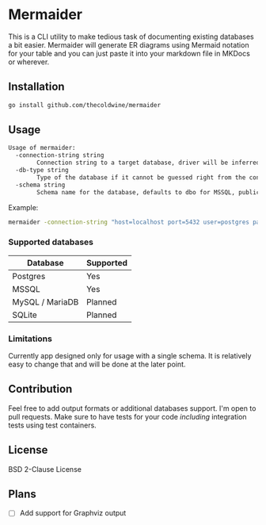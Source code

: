 # Mermaider

This is a CLI utility to make tedious task of documenting existing databases a bit easier.
Mermaider will generate ER diagrams using Mermaid notation for your table and you can just
paste it into your markdown file in MKDocs or wherever.

## Installation

```bash
go install github.com/thecoldwine/mermaider
```

## Usage

```bash
Usage of mermaider:
  -connection-string string
        Connection string to a target database, driver will be inferred automatically
  -db-type string
        Type of the database if it cannot be guessed right from the connection string (default "postgres"), options: postgres, sqlserver
  -schema string
        Schema name for the database, defaults to dbo for MSSQL, public for postgres
```

Example:

```bash
mermaider -connection-string "host=localhost port=5432 user=postgres password=postgres dbname=postgres sslmode=disable" -schema public
```

### Supported databases

| Database        | Supported |
| --------------- | --------- |
| Postgres        | Yes       |
| MSSQL           | Yes       |
| MySQL / MariaDB | Planned   |
| SQLite          | Planned   |

### Limitations

Currently app designed only for usage with a single schema. It is relatively easy to change that and will be done at the later
point.

## Contribution

Feel free to add output formats or additional databases support. I'm open to pull requests. Make sure to have tests for your code _including_ integration tests using test containers.

## License

BSD 2-Clause License

## Plans

- [ ] Add support for Graphviz output
